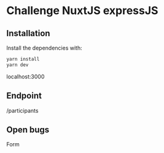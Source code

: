 # Challenge NuxtJS expressJS

## Installation

Install the dependencies with:

```bash
yarn install
yarn dev
```

localhost:3000

## Endpoint

/participants

## Open bugs

Form
